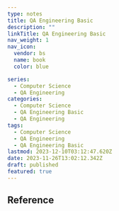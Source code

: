 ```yaml
---
type: notes
title: QA Engineering Basic
description: ""
linkTitle: QA Engineering Basic
nav_weight: 1
nav_icon:
  vendor: bs
  name: book
  color: blue

series:
  - Computer Science
  - QA Engineering
categories:
  - Computer Science
  - QA Engineering Basic
  - QA Engineering
tags:
  - Computer Science
  - QA Engineering
  - QA Engineering Basic
lastmod: 2023-12-10T03:12:47.620Z
date: 2023-11-26T13:02:12.342Z
draft: published
featured: true
---
```


## Reference
